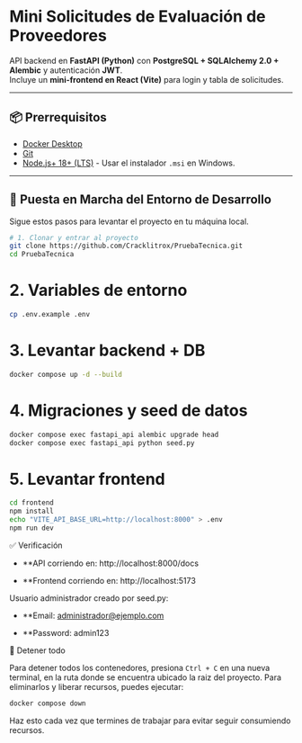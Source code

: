 # Mini Solicitudes de Evaluación de Proveedores

API backend en **FastAPI (Python)** con **PostgreSQL + SQLAlchemy 2.0 + Alembic** y autenticación **JWT**.  
Incluye un **mini-frontend en React (Vite)** para login y tabla de solicitudes.

---

## 📦 Prerrequisitos
* [Docker Desktop](https://www.docker.com/products/docker-desktop/)
* [Git](https://git-scm.com/)
* [Node.js+ 18+ (LTS)](https://nodejs.org/) - Usar el instalador `.msi` en Windows.

---

## 🚀 Puesta en Marcha del Entorno de Desarrollo

Sigue estos pasos para levantar el proyecto en tu máquina local.

```bash
# 1. Clonar y entrar al proyecto
git clone https://github.com/Cracklitrox/PruebaTecnica.git
cd PruebaTecnica
```

# 2. Variables de entorno
```bash
cp .env.example .env
```

# 3. Levantar backend + DB
```bash
docker compose up -d --build
```

# 4. Migraciones y seed de datos
```bash
docker compose exec fastapi_api alembic upgrade head
docker compose exec fastapi_api python seed.py
```

# 5. Levantar frontend
```bash
cd frontend
npm install
echo "VITE_API_BASE_URL=http://localhost:8000" > .env
npm run dev
```

✅ Verificación

* **API corriendo en: http://localhost:8000/docs

* **Frontend corriendo en: http://localhost:5173

Usuario administrador creado por seed.py:

* **Email: administrador@ejemplo.com

* **Password: admin123

🛑 Detener todo

Para detener todos los contenedores, presiona `Ctrl + C` en una nueva terminal, en la ruta donde se encuentra ubicado la raiz del proyecto. Para eliminarlos y liberar recursos, puedes ejecutar:

```bash
docker compose down
```

Haz esto cada vez que termines de trabajar para evitar seguir consumiendo recursos.
